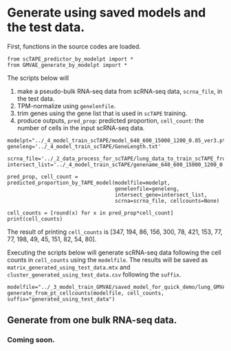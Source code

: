# Generate using saved models and the test data.
First, functions in the source codes are loaded.
```
from scTAPE_predictor_by_modelpt import *
from GMVAE_generate_by_modelpt import *
```
The scripts below will
1. make a pseudo-bulk RNA-seq data from scRNA-seq data, `scrna_file`, in the test data.
2. TPM-normalize using `genelenfile`.
3. trim genes using the gene list that is used in `scTAPE` training.
4. produce outputs, `pred_prop`: predicted proportion, `cell_count`: the number of cells in the input scRNA-seq data.
```
modelpt="../_4_model_train_scTAPE/model_640_600_15000_1200_0.85_ver3.pt"
geneleng='../_4_model_train_scTAPE/GeneLength.txt'

scrna_file='../_2_data_process_for_scTAPE/lung_data_to_train_scTAPE_from_lung_test.txt'
intersect_list='../_4_model_train_scTAPE/genename_640_600_15000_1200_0.85_ver3.csv'

pred_prop, cell_count = predicted_proportion_by_TAPE_model(modelfile=modelpt, 
                                   genelenfile=geneleng, 
                                   intersect_gene=intersect_list, 
                                   scrna=scrna_file, cellcounts=None)
```
```
cell_counts = [round(x) for x in pred_prop*cell_count]
print(cell_counts)
```
The result of printing `cell_counts` is [347, 194, 86, 156, 300, 78, 421, 153, 77, 77, 198, 49, 45, 151, 82, 54, 80].

Executing the scripts below will generate scRNA-seq data following the cell counts in `cell_counts` using the `modelfile`. 
The results will be saved as `matrix_generated_using_test_data.mtx` and `cluster_generated_using_test_data.csv` following the `suffix`.
```
modelfile="../_3_model_train_GMVAE/saved_model_for_quick_demo/lung_GMVAE_zinb_ep4000_wholemodel.pt"
generate_from_pt_cellcounts(modelfile, cell_counts, suffix="generated_using_test_data")
```
## Generate from one bulk RNA-seq data.
### Coming soon.
